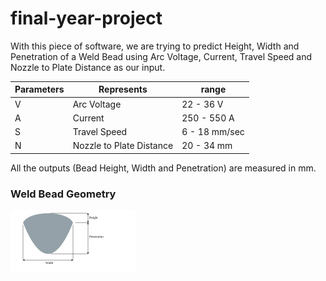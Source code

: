 # final-year-project

<div>
    <p>
        With this piece of software, we are trying to predict Height, Width and Penetration of
        a Weld Bead using Arc Voltage, Current, Travel Speed and Nozzle to Plate Distance as
        our input.
    </p>
    <table class="table">
        <thead>
        <tr>
            <th scope="col">Parameters</th>
            <th scope="col">Represents</th>
            <th scope="col">range</th>
        </tr>
        </thead>
        <tbody>
        <tr>
            <td>V</td>
            <td>Arc Voltage</td>
            <td>22 - 36 V</td>
        </tr>
        <tr>
            <td>A</td>
            <td>Current</td>
            <td>250 - 550 A</td>
        </tr>
        <tr>
            <td>S</td>
            <td>Travel Speed</td>
            <td>6 - 18 mm/sec</td>
        </tr>
        <tr>
            <td>N</td>
            <td>Nozzle to Plate Distance</td>
            <td>20 - 34 mm</td>
        </tr>
        </tbody>
    </table>
    <p>All the outputs (Bead Height, Width and Penetration) are measured in mm.</p>
    <h3>Weld Bead Geometry</h3>
    <!-- Weld Bead svg -->
    <img src="static/images/weld-bead.svg"/>
</div>
